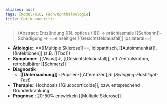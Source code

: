 ```yaml
---
aliases: null
tags: [Modul/m16, Fach/Ophthalmologie]
title: Optikusneuritis
---
```

> (Abstract::Entzündung [[N. opticus (II)]] → prächiasmale [[Sehbahn]]-Schädigung → ==einseitiger [[Gesichtsfeldausfall]] ipsilateral==)
- **Ätiologie**:: ==[[Multiple Sklerose]]==, idiopathisch, [[Autoimmunität]], [[Infektionen]] (z.B. [[Tbc]])
- **Symptome**:: [[Visus]]↓, [[Gesichtsfeldausfall]], oft Zentralskotom, retrobulbärer [[Schmerz]]
- **Diagnostik**
	- **[[Untersuchung]]**:: Pupillen-[[Afferenzen]]↓ (*Swinging-Flashlight-Test*)
- **Therapie**:: Hochdosis [[Glucocorticoide]], bzw. entsprechend Grunderkrankung
- **Prognose**:: 20-50% entwickeln [[Multiple Sklerose]]